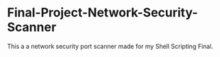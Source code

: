 # Final-Project-Network-Security-Scanner
This a a network security port scanner made for my Shell Scripting Final. 
